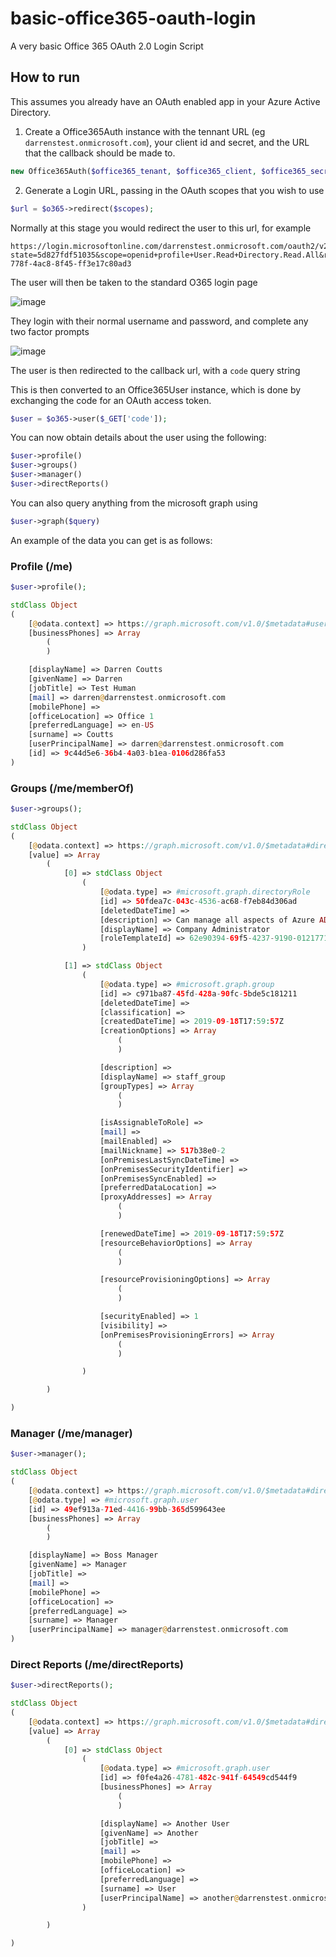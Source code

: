 # basic-office365-oauth-login

A very basic Office 365 OAuth 2.0 Login Script

## How to run

This assumes you already have an OAuth enabled app in your Azure Active Directory. 

1. Create a Office365Auth instance with the tennant URL (eg `darrenstest.onmicrosoft.com`), your client id and secret, and the URL that the callback should be made to.

```php
new Office365Auth($office365_tenant, $office365_client, $office365_secret, $office365_redirect)
```

2. Generate a Login URL, passing in the OAuth scopes that you wish to use

```php
$url = $o365->redirect($scopes);
```

Normally at this stage you would redirect the user to this url, for example

```
https://login.microsoftonline.com/darrenstest.onmicrosoft.com/oauth2/v2.0/authorize?state=5d827fdf51035&scope=openid+profile+User.Read+Directory.Read.All&response_type=code&approval_prompt=auto&redirect_uri=http%3A%2F%2Flocalhost%2Foauth.php&client_id=7269a50b-778f-4ac8-8f45-ff3e17c80ad3
```

The user will then be taken to the standard O365 login page

![image](https://user-images.githubusercontent.com/9951843/65177996-c0987800-da4f-11e9-9cbf-e90d7d0bee32.png)

They login with their normal username and password, and complete any two factor prompts

![image](https://user-images.githubusercontent.com/9951843/65178109-f9d0e800-da4f-11e9-84f7-ef59270e3bfe.png)

The user is then redirected to the callback url, with a `code` query string

This is then converted to an Office365User instance, which is done by exchanging the code for an OAuth access token. 

```php
$user = $o365->user($_GET['code']);
```

You can now obtain details about the user using the following: 

```php
$user->profile()
$user->groups()
$user->manager()
$user->directReports()
```

You can also query anything from the microsoft graph using

```php
$user->graph($query)
```

An example of the data you can get is as follows: 

### Profile (/me)
```php
$user->profile();
```
```php
stdClass Object
(
    [@odata.context] => https://graph.microsoft.com/v1.0/$metadata#users/$entity
    [businessPhones] => Array
        (
        )

    [displayName] => Darren Coutts
    [givenName] => Darren
    [jobTitle] => Test Human
    [mail] => darren@darrenstest.onmicrosoft.com
    [mobilePhone] => 
    [officeLocation] => Office 1
    [preferredLanguage] => en-US
    [surname] => Coutts
    [userPrincipalName] => darren@darrenstest.onmicrosoft.com
    [id] => 9c44d5e6-36b4-4a03-b1ea-0106d286fa53
)
```
### Groups (/me/memberOf)
```php
$user->groups();
```
```php
stdClass Object
(
    [@odata.context] => https://graph.microsoft.com/v1.0/$metadata#directoryObjects
    [value] => Array
        (
            [0] => stdClass Object
                (
                    [@odata.type] => #microsoft.graph.directoryRole
                    [id] => 50fdea7c-043c-4536-ac68-f7eb84d306ad
                    [deletedDateTime] => 
                    [description] => Can manage all aspects of Azure AD and Microsoft services that use Azure AD identities.
                    [displayName] => Company Administrator
                    [roleTemplateId] => 62e90394-69f5-4237-9190-012177145e10
                )

            [1] => stdClass Object
                (
                    [@odata.type] => #microsoft.graph.group
                    [id] => c971ba87-45fd-428a-90fc-5bde5c181211
                    [deletedDateTime] => 
                    [classification] => 
                    [createdDateTime] => 2019-09-18T17:59:57Z
                    [creationOptions] => Array
                        (
                        )

                    [description] => 
                    [displayName] => staff_group
                    [groupTypes] => Array
                        (
                        )

                    [isAssignableToRole] => 
                    [mail] => 
                    [mailEnabled] => 
                    [mailNickname] => 517b38e0-2
                    [onPremisesLastSyncDateTime] => 
                    [onPremisesSecurityIdentifier] => 
                    [onPremisesSyncEnabled] => 
                    [preferredDataLocation] => 
                    [proxyAddresses] => Array
                        (
                        )

                    [renewedDateTime] => 2019-09-18T17:59:57Z
                    [resourceBehaviorOptions] => Array
                        (
                        )

                    [resourceProvisioningOptions] => Array
                        (
                        )

                    [securityEnabled] => 1
                    [visibility] => 
                    [onPremisesProvisioningErrors] => Array
                        (
                        )

                )

        )

)
```
### Manager (/me/manager)
```php
$user->manager();
```
```php
stdClass Object
(
    [@odata.context] => https://graph.microsoft.com/v1.0/$metadata#directoryObjects/$entity
    [@odata.type] => #microsoft.graph.user
    [id] => 49ef913a-71ed-4416-99bb-365d599643ee
    [businessPhones] => Array
        (
        )

    [displayName] => Boss Manager
    [givenName] => Manager
    [jobTitle] => 
    [mail] => 
    [mobilePhone] => 
    [officeLocation] => 
    [preferredLanguage] => 
    [surname] => Manager
    [userPrincipalName] => manager@darrenstest.onmicrosoft.com
)
```
### Direct Reports (/me/directReports)
```php
$user->directReports();
```
```php
stdClass Object
(
    [@odata.context] => https://graph.microsoft.com/v1.0/$metadata#directoryObjects
    [value] => Array
        (
            [0] => stdClass Object
                (
                    [@odata.type] => #microsoft.graph.user
                    [id] => f0fe4a26-4781-482c-941f-64549cd544f9
                    [businessPhones] => Array
                        (
                        )

                    [displayName] => Another User
                    [givenName] => Another
                    [jobTitle] => 
                    [mail] => 
                    [mobilePhone] => 
                    [officeLocation] => 
                    [preferredLanguage] => 
                    [surname] => User
                    [userPrincipalName] => another@darrenstest.onmicrosoft.com
                )

        )

)
```

